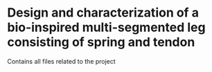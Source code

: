 # Design and characterization of a bio-inspired multi-segmented leg consisting of spring and tendon
Contains all files related to the project
